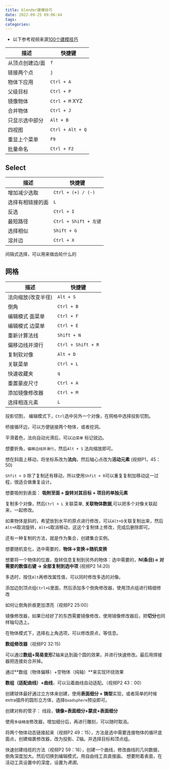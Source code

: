 ```yaml
---
title: blender建模技巧
date: 2022-09-25 09:06:44
tags:
categories:
---
```


- 以下参考视频来源[100个建模技巧](https://www.bilibili.com/video/BV1dk4y127ta/?spm_id_from=333.999.0.0&vd_source=1a94b4cd37e84a7ae7d6667c6725e380)

| 描述            | 快捷键           |
| --------------- | ---------------- |
| 从顶点创建边/面 | `f`              |
| 链接两个点      | `j`              |
| 物体下应用      | `Ctrl + A`       |
| 父级目标        | `Ctrl + P`       |
| 镜像物体        | `Ctrl + M` XYZ   |
| 合并物体        | `Ctrl + J`       |
| 只显示选中部分  | `Alt + B`        |
| 四视图          | `Ctrl + Alt + Q` |
| 重显上个菜单    | `F9`             |
| 批量命名        | `Ctrl + F2`      |



## Select

| 描述             | 快捷键                |
| ---------------- | --------------------- |
| 增加减少选取     | `Ctrl + (+) / (-)`    |
| 选择有相链接的面 | `L`                   |
| 反选             | `Ctrl + I`            |
| 最短路径         | `Ctrl + Shift + 左键` |
| 选择相似         | `Shift + G`           |
| 溶并边           | `Ctrl + X`            |


间隔式选择，可以用来做齿轮什么的

## 网格


| 描述               | 快捷键             |
| ------------------ | ------------------ |
| 法向缩放(改变半径) | `Alt + S`          |
| 倒角               | `Ctrl + B`         |
| 编辑模式 面菜单    | `Ctrl + F`         |
| 编辑模式 边菜单    | `Ctrl + E`         |
| 重新计算法线       | `Shift + N`        |
| 偏移边线并滑行     | `Ctrl + Shift + R` |
| 复制软对像         | `Alt + D`          |
| 关联菜单           | `Ctrl + L`         |
| 快速收藏夹         | `q`                |
| 重置蒙皮尺寸       | `Ctrl + A`         |
| 添加镜像修改器     | `Ctrl + M`         |
| 选择相连元素       | `L`                |


投影切割， 编辑模式下，`Ctrl`选中另外一个对像，在网格中选择投影切割。

桥接循环边，可以方便链接两个物体，或者挖洞。

平滑着色，法向自动光滑后，可以`边菜单` 标记锐边。

想要折角，`偏移边线并滑行`，然后`Alt + S` 法向缩放即可。

想在斜面上移动，将坐标系改为**法向**，然后轴心点改为**活动元素** (视频P1，45：50)

`Shfit + D` 除了复制还有移动，所以使用`Shfit + R`可以重复复制加移动这一过程，很适合做重复设计。

想要吸附到表面： **吸附至面 + 旋转对其目标 + 项目的单独元素**

复制多个对像，然后`Ctrl + L` 关联菜单, **关联物体数据**,可以把多个对像关联起来，一起修改。

如果物体是斜的，希望放到水平的原点进行修改，可以`Alt+D`关联复制出来，然后`Alt+R`取消旋转，`Alt+G`取消移动，这这个复制体上修改，完成后删除即可。

还有一种复制的方法，就是作为集合，创建集合实例。

想要随机变化，选中需要的，**物体->变换->随机变换**

想要将一个物体的位置，旋转信息复制到另外的物体：选中需要的，**N(条目)-> 对需要的数值右键 -> 全部复制到选中项** (视频P2 14:20)

多选时，按住`Alt`再修改属性值，可以同时修改多选的对像。

添加边到顶点组`Ctrl+G`里面，然后添加多个倒角修改器，使用顶点组进行精细修改

如何让倒角折痕更加漂亮（视频P2 25:00）

镜像修改器，如果已经好了的东西需要镜像修改，使用镜像修改器后，把**切分**也同样轴勾选上。

在物体模式下，选择右上角选项，可以修改原点，等信息。

**数组修改器**（视频P2 32:15)

可以通过**数组+简易变形**Z轴来达到画个圆的效果，并进行快速修改。最后用焊接器把连接处合并掉。

通过**数组（物体偏移）+空物体（纯轴）**来实现环绕效果

**数组（适配曲线）+曲线**，可以沿着曲线自动适配。（视频P2 43：00）

创建球体最好通过立方体来创建，使用**表面细分 + 铸型**实现，或者简单的时候extra插件的圆形立方体，选择`Quadsphere`预设即可。

创建对称的管子： 线段，**镜像+表面细分+蒙皮+表面细分**

使用`多级精度`修改器，增加细分后，再进行雕刻，可以随时取消。

将两个物体动态链接起来（视频P2 49：15），方法是选中需要连接物体的循环底面点，创建缩裹修改器，改为投影、Z轴。并选择目标和顶点组。

快速创建线缆的方法（视频P2 59：16），创建一个曲线，修改曲线的几何数据，倒角深度加大。然后切换到编辑模式，用自由线工具直接画。 想要附着表面，在活动工具设置中的深度，设置为*表面*。
